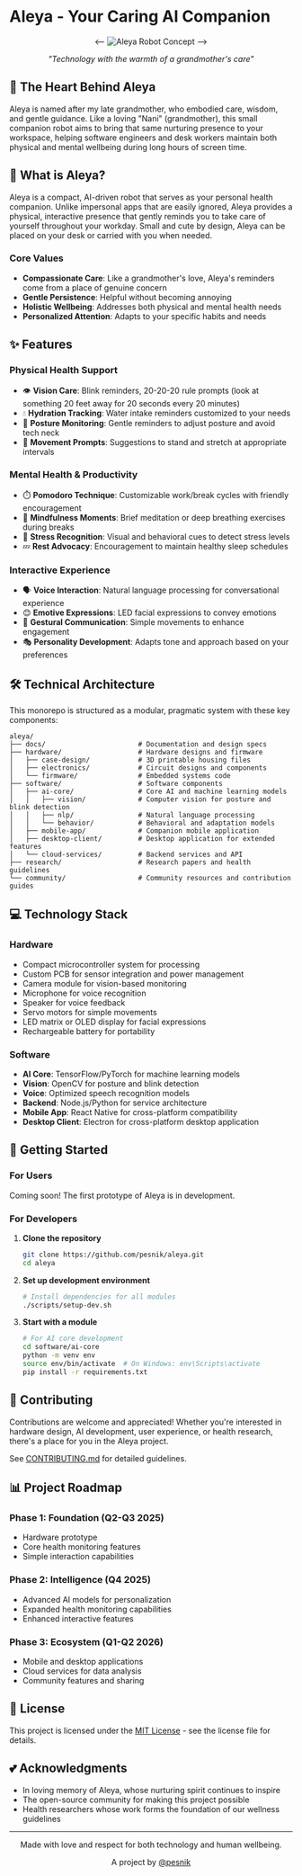 # Aleya - Your Caring AI Companion

<div align="center">
  <-- <img src="/api/placeholder/400/320" alt="Aleya Robot Concept" /> -->
  <p><i>"Technology with the warmth of a grandmother's care"</i></p>
</div>

## 💖 The Heart Behind Aleya

Aleya is named after my late grandmother, who embodied care, wisdom, and gentle guidance. Like a loving "Nani" (grandmother), this small companion robot aims to bring that same nurturing presence to your workspace, helping software engineers and desk workers maintain both physical and mental wellbeing during long hours of screen time.

## 🤖 What is Aleya?

Aleya is a compact, AI-driven robot that serves as your personal health companion. Unlike impersonal apps that are easily ignored, Aleya provides a physical, interactive presence that gently reminds you to take care of yourself throughout your workday. Small and cute by design, Aleya can be placed on your desk or carried with you when needed.

### Core Values

- **Compassionate Care**: Like a grandmother's love, Aleya's reminders come from a place of genuine concern
- **Gentle Persistence**: Helpful without becoming annoying
- **Holistic Wellbeing**: Addresses both physical and mental health needs
- **Personalized Attention**: Adapts to your specific habits and needs

## ✨ Features

### Physical Health Support
- 👁️ **Vision Care**: Blink reminders, 20-20-20 rule prompts (look at something 20 feet away for 20 seconds every 20 minutes)
- 💧 **Hydration Tracking**: Water intake reminders customized to your needs
- 🧘 **Posture Monitoring**: Gentle reminders to adjust posture and avoid tech neck
- 🚶 **Movement Prompts**: Suggestions to stand and stretch at appropriate intervals

### Mental Health & Productivity
- ⏱️ **Pomodoro Technique**: Customizable work/break cycles with friendly encouragement
- 🧠 **Mindfulness Moments**: Brief meditation or deep breathing exercises during breaks
- 🌿 **Stress Recognition**: Visual and behavioral cues to detect stress levels
- 💤 **Rest Advocacy**: Encouragement to maintain healthy sleep schedules

### Interactive Experience
- 🗣️ **Voice Interaction**: Natural language processing for conversational experience
- 😊 **Emotive Expressions**: LED facial expressions to convey emotions
- 🤝 **Gestural Communication**: Simple movements to enhance engagement
- 🎭 **Personality Development**: Adapts tone and approach based on your preferences

## 🛠️ Technical Architecture

This monorepo is structured as a modular, pragmatic system with these key components:

```
aleya/
├── docs/                       # Documentation and design specs
├── hardware/                   # Hardware designs and firmware
│   ├── case-design/            # 3D printable housing files
│   ├── electronics/            # Circuit designs and components
│   └── firmware/               # Embedded systems code
├── software/                   # Software components  
│   ├── ai-core/                # Core AI and machine learning models
│   │   ├── vision/             # Computer vision for posture and blink detection
│   │   ├── nlp/                # Natural language processing
│   │   └── behavior/           # Behavioral and adaptation models
│   ├── mobile-app/             # Companion mobile application
│   ├── desktop-client/         # Desktop application for extended features
│   └── cloud-services/         # Backend services and API
├── research/                   # Research papers and health guidelines
└── community/                  # Community resources and contribution guides
```

## 💻 Technology Stack

### Hardware
- Compact microcontroller system for processing
- Custom PCB for sensor integration and power management
- Camera module for vision-based monitoring
- Microphone for voice recognition
- Speaker for voice feedback
- Servo motors for simple movements
- LED matrix or OLED display for facial expressions
- Rechargeable battery for portability

### Software
- **AI Core**: TensorFlow/PyTorch for machine learning models
- **Vision**: OpenCV for posture and blink detection
- **Voice**: Optimized speech recognition models
- **Backend**: Node.js/Python for service architecture
- **Mobile App**: React Native for cross-platform compatibility
- **Desktop Client**: Electron for cross-platform desktop application

## 🚀 Getting Started

### For Users
Coming soon! The first prototype of Aleya is in development.

### For Developers

1. **Clone the repository**
   ```bash
   git clone https://github.com/pesnik/aleya.git
   cd aleya
   ```

2. **Set up development environment**
   ```bash
   # Install dependencies for all modules
   ./scripts/setup-dev.sh
   ```

3. **Start with a module**
   ```bash
   # For AI core development
   cd software/ai-core
   python -m venv env
   source env/bin/activate  # On Windows: env\Scripts\activate
   pip install -r requirements.txt
   ```

## 🤝 Contributing

Contributions are welcome and appreciated! Whether you're interested in hardware design, AI development, user experience, or health research, there's a place for you in the Aleya project.

See [CONTRIBUTING.md](./CONTRIBUTING.md) for detailed guidelines.

## 📊 Project Roadmap

### Phase 1: Foundation (Q2-Q3 2025)
- Hardware prototype
- Core health monitoring features
- Simple interaction capabilities

### Phase 2: Intelligence (Q4 2025)
- Advanced AI models for personalization
- Expanded health monitoring capabilities
- Enhanced interactive features

### Phase 3: Ecosystem (Q1-Q2 2026)
- Mobile and desktop applications
- Cloud services for data analysis
- Community features and sharing

## 📝 License

This project is licensed under the [MIT License](LICENSE) - see the license file for details.

## 💕 Acknowledgments

- In loving memory of Aleya, whose nurturing spirit continues to inspire
- The open-source community for making this project possible
- Health researchers whose work forms the foundation of our wellness guidelines

---

<div align="center">
  <p>Made with love and respect for both technology and human wellbeing.</p>
  <p>A project by <a href="https://github.com/pesnik">@pesnik</a></p>
</div>
